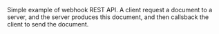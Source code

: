 Simple example of webhook REST API. A client request a document to a server, and the server produces this document, and then callsback the client to send the document.
